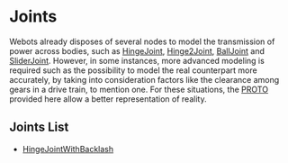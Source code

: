 # Joints

Webots already disposes of several nodes to model the transmission of power across bodies, such as [HingeJoint](hingejoint.md),
[Hinge2Joint](hinge2joint.md), [BallJoint](balljoint.md) and [SliderJoint](slidejoint.md). However, in some instances, more
advanced modeling is required such as the possibility to model the real counterpart more accurately, by taking into consideration
factors like the clearance among gears in a drive train, to mention one. For these situations, the [PROTO](proto.md) provided
here allow a better representation of reality.

## Joints List

- [HingeJointWithBacklash](hinge-joint-with-backlash.md)
